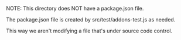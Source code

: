 NOTE: This directory does NOT have a package.json file.

The package.json file is created by src/test/addons-test.js as needed.

This way we aren't modifying a file that's under source code control.
